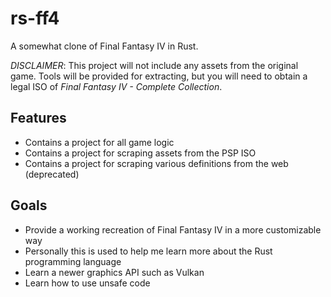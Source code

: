 # rs-ff4

A somewhat clone of Final Fantasy IV in Rust.

_DISCLAIMER_: This project will not include any assets from the original game. Tools will
be provided for extracting, but you will need to obtain a legal ISO of _Final Fantasy IV - Complete Collection_.

## Features

- Contains a project for all game logic
- Contains a project for scraping assets from the PSP ISO
- Contains a project for scraping various definitions from the web (deprecated)

## Goals

- Provide a working recreation of Final Fantasy IV in a more customizable way
- Personally this is used to help me learn more about the Rust programming language
- Learn a newer graphics API such as Vulkan
- Learn how to use unsafe code
